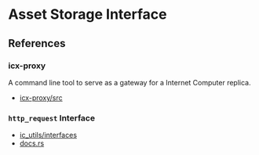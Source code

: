 # Asset Storage Interface

## References

### icx-proxy

A command line tool to serve as a gateway for a Internet Computer replica.

- [icx-proxy/src](https://github.com/dfinity/agent-rs/blob/main/icx-proxy/src/main.rs)

### `http_request` Interface

- [ic_utils/interfaces](https://github.com/dfinity/agent-rs/blob/main/ic-utils/src/interfaces/http_request.rs)
- [docs.rs](https://docs.rs/ic-utils/0.5.0/ic_utils/interfaces/http_request/struct.HttpRequestCanister.html)
